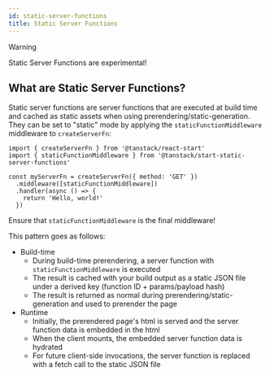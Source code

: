 ```yaml
---
id: static-server-functions
title: Static Server Functions
---
```


> [!WARNING]
> Static Server Functions are experimental!

## What are Static Server Functions?

Static server functions are server functions that are executed at build time and cached as static assets when using prerendering/static-generation. They can be set to "static" mode by applying the `staticFunctionMiddleware` middleware to `createServerFn`:

```tsx
import { createServerFn } from '@tanstack/react-start'
import { staticFunctionMiddleware } from '@tanstack/start-static-server-functions'

const myServerFn = createServerFn({ method: 'GET' })
  .middleware([staticFunctionMiddleware])
  .handler(async () => {
    return 'Hello, world!'
  })
```

Ensure that `staticFunctionMiddleware` is the final middleware!

This pattern goes as follows:

- Build-time
  - During build-time prerendering, a server function with `staticFunctionMiddleware` is executed
  - The result is cached with your build output as a static JSON file under a derived key (function ID + params/payload hash)
  - The result is returned as normal during prerendering/static-generation and used to prerender the page
- Runtime
  - Initially, the prerendered page's html is served and the server function data is embedded in the html
  - When the client mounts, the embedded server function data is hydrated
  - For future client-side invocations, the server function is replaced with a fetch call to the static JSON file
